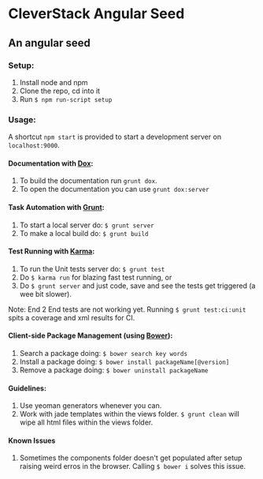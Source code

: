 # CleverStack Angular Seed
## An angular seed 

### Setup:
1. Install node and npm
2. Clone the repo, cd into it
3. Run `$ npm run-script setup`

### Usage:
A shortcut `npm start` is provided to start a development server on `localhost:9000`.

#### Documentation with [Dox](https://github.com/visionmedia/dox):
1. To build the documentation run `grunt dox`.
2. To open the documentation you can use `grunt dox:server`

#### Task Automation with [Grunt](http://http://gruntjs.com/):
1. To start a local server do: `$ grunt server`
4. To make a local build do: `$ grunt build`

#### Test Running with [Karma](http://karma-runner.github.io):
1. To run the Unit tests server do: `$ grunt test`
2. Do `$ karma run` for blazing fast test running, or
3. Do `$ grunt server` and just code, save and see the tests get triggered (a wee bit slower).

Note: End 2 End tests are not working yet. Running `$ grunt test:ci:unit` spits a coverage and xml results for CI.

#### Client-side Package Management (using [Bower](http://bower.io)):
1. Search a package doing: `$ bower search key words`
2. Install a package doing: `$ bower install packageName[@version]`
3. Remove a package doing: `$ bower uninstall packageName`

#### Guidelines:
1. Use yeoman generators whenever you can.
2. Work with jade templates within the views folder. `$ grunt clean` will wipe all html files within the views folder.

#### Known Issues
1. Sometimes the components folder doesn't get populated after setup raising weird erros in the browser. Calling `$ bower i` solves this issue.
